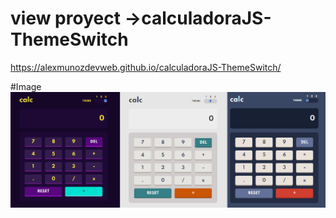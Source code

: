 # view proyect ->calculadoraJS-ThemeSwitch
https://alexmunozdevweb.github.io/calculadoraJS-ThemeSwitch/

#Image
<img src="temas.png">
